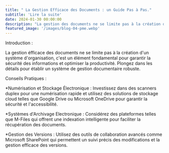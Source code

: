 ```yaml
---
title: " La Gestion Efficace des Documents : un Guide Pas à Pas."
subtitle: 'Lire la suite'
date: 2024-01-30 00:00:00
description: "La gestion des documents ne se limite pas à la création d'un système d'organisation, c'est un élément fondamental pour garantir la sécurité des informations et optimiser la productivité."
featured_image: '/images/blog-04-pme.webp'
---
```

Introduction :

La gestion éfficace des documents ne se limite pas à la création d'un système d'organisation, c'est un élément fondamental pour garantir la sécurité des informations et optimiser la productivité. Plongez dans les détails pour établir un système de gestion documentaire robuste.

Conseils Pratiques :

*Numérisation et Stockage Électronique : Investissez dans des scanners duplex pour une numérisation rapide et utilisez des solutions de stockage cloud telles que Google Drive ou Microsoft OneDrive pour garantir la sécurité et l'accessibilité.

*Systèmes d'Archivage Electronique : Considérez des plateformes telles que M-Files qui offrent une indexation intelligente pour faciliter la récupération des documents.

*Gestion des Versions : Utilisez des outils de collaboration avancés comme Microsoft SharePoint qui permettent un suivi précis des modifications et la gestion efficace des versions.